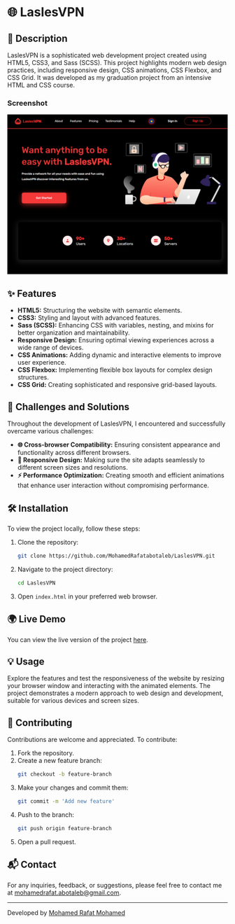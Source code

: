 # 🌐 LaslesVPN

## 📝 Description

LaslesVPN is a sophisticated web development project created using HTML5, CSS3, and Sass (SCSS). This project highlights modern web design practices, including responsive design, CSS animations, CSS Flexbox, and CSS Grid. It was developed as my graduation project from an intensive HTML and CSS course.

### Screenshot

![Project Screenshot](images/Screenshot.png)

## ✨ Features

- **HTML5:** Structuring the website with semantic elements.
- **CSS3:** Styling and layout with advanced features.
- **Sass (SCSS):** Enhancing CSS with variables, nesting, and mixins for better organization and maintainability.
- **Responsive Design:** Ensuring optimal viewing experiences across a wide range of devices.
- **CSS Animations:** Adding dynamic and interactive elements to improve user experience.
- **CSS Flexbox:** Implementing flexible box layouts for complex design structures.
- **CSS Grid:** Creating sophisticated and responsive grid-based layouts.

## 🚀 Challenges and Solutions

Throughout the development of LaslesVPN, I encountered and successfully overcame various challenges:
- **🌐 Cross-browser Compatibility:** Ensuring consistent appearance and functionality across different browsers.
- **📱 Responsive Design:** Making sure the site adapts seamlessly to different screen sizes and resolutions.
- **⚡ Performance Optimization:** Creating smooth and efficient animations that enhance user interaction without compromising performance.

## 🛠️ Installation

To view the project locally, follow these steps:
1. Clone the repository:
    ```bash
    git clone https://github.com/MohamedRafatabotaleb/LaslesVPN.git
    ```
2. Navigate to the project directory:
    ```bash
    cd LaslesVPN
    ```
3. Open `index.html` in your preferred web browser.

## 🌍 Live Demo

You can view the live version of the project [here](https://mohamedrafatabotaleb.github.io/LaslesVPN/).

## 💡 Usage

Explore the features and test the responsiveness of the website by resizing your browser window and interacting with the animated elements. The project demonstrates a modern approach to web design and development, suitable for various devices and screen sizes.

## 🤝 Contributing

Contributions are welcome and appreciated. To contribute:
1. Fork the repository.
2. Create a new feature branch:
    ```bash
    git checkout -b feature-branch
    ```
3. Make your changes and commit them:
    ```bash
    git commit -m 'Add new feature'
    ```
4. Push to the branch:
    ```bash
    git push origin feature-branch
    ```
5. Open a pull request.

## 📬 Contact

For any inquiries, feedback, or suggestions, please feel free to contact me at mohamedrafat.abotaleb@gmail.com.

---

Developed by [Mohamed Rafat Mohamed](https://github.com/MohamedRafatabotaleb)
